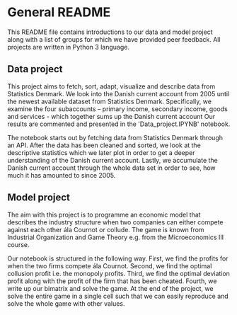 # General README  

This README file contains introductions to our data and model project along with a list of groups for which we have provided peer feedback. All projects are written in Python 3 language. 

## Data project 

This project aims to fetch, sort, adapt, visualize and describe data from Statistics Denmark.  We look into the Danish current account from 2005 until the newest available dataset from Statistics Denmark. Specifically, we examine the four subaccounts – primary income, secondary income, goods and services - which together sums up the Danish current account Our results are commented and presented in the 'Data_project.IPYNB' notebook. 

The notebook starts out by fetching data from Statistics Denmark through an API. After the data has been cleaned and sorted, we look at the descriptive statistics which we later plot in order to get a deeper understanding of the Danish current account. Lastly, we accumulate the Danish current account through the whole data set in order to see, how much it has amounted to since 2005. 

## Model project 

The aim with this project is to programme an economic model that describes the industry structure when two companies can either compete against each other ála Cournot or collude. The game is known from Industrial Organization and Game Theory e.g. from the Microeconomics III course. 

Our notebook is structured in the following way. First, we find the profits for when the two firms compete ála Cournot. Second, we find the optimal collusion profit i.e. the monopoly profits. Third, we find the optimal deviation profit along with the profit of the firm that has been cheated. Fourth, we write up our bimatrix and solve the game. At the end of the project, we solve the entire game in a single cell such that we can easily reproduce and solve the whole game with other values.     

